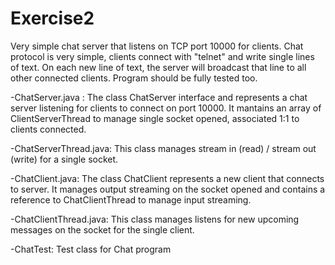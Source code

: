 # Exercise2
Very simple chat server that listens on TCP port 10000 for clients. 
Chat protocol is very simple, clients connect with "telnet" and write single lines of text. 
On each new line of text, the server will broadcast that line to all other connected clients. 
Program should be fully tested too. 

-ChatServer.java : The class ChatServer interface and represents a chat server listening for clients to connect on port 10000. It mantains an array of ClientServerThread to manage single socket opened, associated 1:1 to clients connected.

-ChatServerThread.java: This class manages stream in (read) / stream out (write) for a single socket.

-ChatClient.java: The class ChatClient represents a new client that connects to server. It manages output streaming on the socket opened and contains a reference to ChatClientThread to manage input streaming.

-ChatClientThread.java: This class manages listens for new upcoming messages on the socket for the single client. 

-ChatTest: Test class for Chat program
